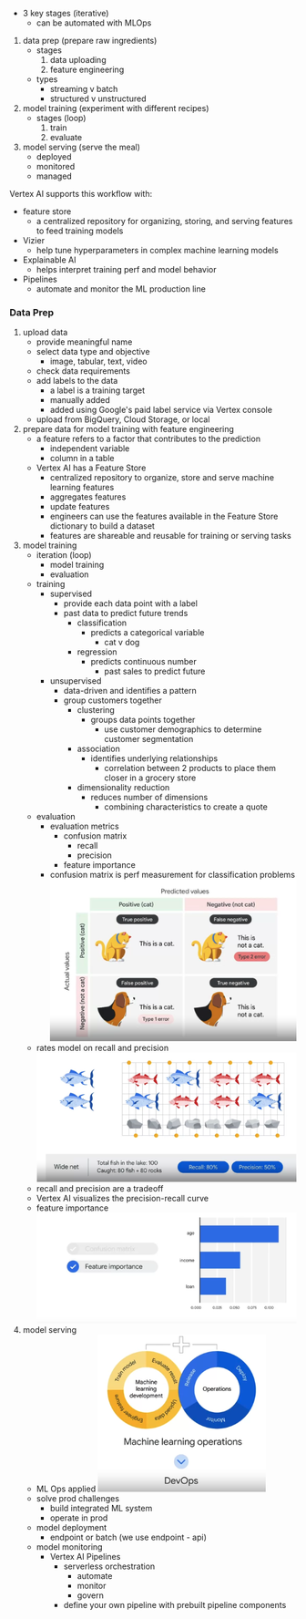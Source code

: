 - 3 key stages (iterative)
	- can be automated with MLOps
1. data prep (prepare raw ingredients)
	- stages
		1. data uploading
		2. feature engineering
	- types
		- streaming v batch
		- structured v unstructured 
2. model training (experiment with different recipes)
	- stages (loop)
		1. train
		2. evaluate
3. model serving (serve the meal)
	- deployed
	- monitored
	- managed

Vertex AI supports this workflow with:
- feature store
	- a centralized repository for organizing, storing, and serving features to feed training models
- Vizier
	- help tune hyperparameters in complex machine learning models
- Explainable AI
	- helps interpret training perf and model behavior
- Pipelines
	- automate and monitor the ML production line


### Data Prep
1. upload data
	- provide meaningful name
	- select data type and objective
		- image, tabular, text, video
	- check data requirements
	- add labels to the data
		- a label is a training target
		- manually added
		- added using Google's paid label service via Vertex console
	- upload from BigQuery, Cloud Storage, or local
2. prepare data for model training with feature engineering
	- a feature refers to a factor that contributes to the prediction
		- independent variable
		- column in a table
	- Vertex AI has a Feature Store
		- centralized repository to organize, store and serve machine learning features
		- aggregates features
		- update features 
		- engineers can use the features available in the Feature Store dictionary to build a dataset
		- features are shareable and reusable for training or serving tasks
3. model training
	- iteration (loop)
		- model training 
		- evaluation
	- training
		- supervised
			- provide each data point with a label
			- past data to predict future trends
				- classification
					- predicts a categorical variable
						- cat v dog
				- regression
					- predicts continuous number
						- past sales to predict future
		- unsupervised
			- data-driven and identifies a pattern
			- group customers together
				- clustering
					- groups data points together
						- use customer demographics to determine customer segmentation
				- association
					- identifies underlying relationships
						- correlation between 2 products to place them closer in a grocery store
				- dimensionality reduction
					- reduces number of dimensions
						- combining characteristics to create a quote
	- evaluation
		- evaluation metrics
			- confusion matrix
				- recall
				- precision
			- feature importance
		- confusion matrix is perf measurement for classification problems
		![](confusion-matrix.png)
	- rates model on recall and precision
		![](recall-and-precision.png)
	- recall and precision are a tradeoff
	- Vertex AI visualizes the precision-recall curve
	- feature importance
	![](feature-importance.png)
4. model serving
	- ML Ops applied
	![](ml-ops.png)
	- solve prod challenges
		- build integrated ML system
		- operate in prod
	- model deployment
		- endpoint or batch (we use endpoint - api)
	- model monitoring
		- Vertex AI Pipelines
			- serverless orchestration
				- automate
				- monitor
				- govern
			- define your own pipeline with prebuilt pipeline components
